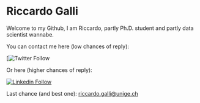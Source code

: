 # Riccardo Galli

Welcome to my Github, I am Riccardo, partly Ph.D. student and partly data scientist wannabe.

You can contact me here (low chances of reply):

[![Twitter Follow](https://img.shields.io/badge/Twitter-1DA1F2?style=for-the-badge&logo=twitter&logoColor=white)

Or here (higher chances of reply):

[![Linkedin Follow](https://img.shields.io/badge/LinkedIn-0077B5?style=for-the-badge&logo=linkedin&logoColor=white)](https://www.linkedin.com/in/riccardo-mattia-galli-689281156/)

Last chance (and best one):
<riccardo.galli@unige.ch>

